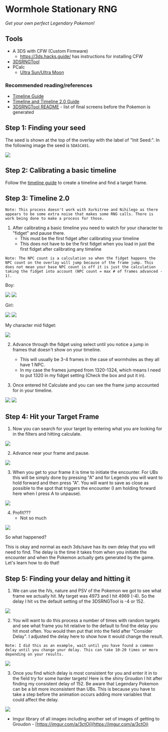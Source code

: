 # Wormhole Stationary RNG

_Get your own perfect Legendary Pokemon!_

## Tools

- A 3DS with CFW (Custom Firmware)
   - https://3ds.hacks.guide/ has instructions for installing CFW
- [3DSRNGTool](https://github.com/wwwwwwzx/3DSRNGTool/releases)
- PCalc
  - [Ultra Sun/Ultra Moon](https://pokemonrng.com/downloads/pcalc/pcalc-usum.zip)

### Recommended reading/references

- [Timeline Guide](https://pokemonrng.com/guides/usum/en/Timeline%20Guide/)
- [Timeline and Timeline 2.0 Guide](https://github.com/wwwwwwzx/3DSRNGTool/wiki/Gen7-Timeline-Calibration-%28PokeCalcNTR-Only%29)
- [3DSRNGTool README](https://github.com/wwwwwwzx/3DSRNGTool/blob/master/README.md) - list of final screens before the Pokemon is generated

## Step 1: Finding your seed

The seed is shown at the top of the overlay with the label of "Init Seed:". In the following image the seed is `5DA5CA91`.

![](https://i.imgur.com/FXtylJx.png)

## Step 2: Calibrating a basic timeline

Follow the [timeline guide](https://pokemonrng.com/guides/usum/en/Timeline%20Guide/) to create a timeline and find a target frame.

## Step 3: Timeline 2.0

```
Note: This process doesn't work with Xurkitree and Nihilego as there appears to be some extra noise that makes some RNG calls. There is work being done to make a process for those.
```

1. After calibrating a basic timeline you need to watch for your character to "fidget" and pause there.
   - This must be the first fidget after calibrating your timeline
   - This does not have to be the first fidget when you load in just the first fidget after calibrating any timeline

```
Note: The NPC count is a calculation so when the fidget happens the NPC count on the overlay will jump because of the frame jump. This does not mean your base NPC count is off it is just the calculation taking the fidget into account (NPC count = max # of frames advanced - 1).
```

Boy:

![](https://camo.githubusercontent.com/6319d400d9f87d6dceda41b36caad2bc2a03d905/68747470733a2f2f692e696d6775722e636f6d2f6d41794a3149372e676966) ![](https://camo.githubusercontent.com/dfd85f146d791e87030b5c402100fb64ea711837/68747470733a2f2f692e696d6775722e636f6d2f62587a704d42702e676966)

Girl:

![](https://camo.githubusercontent.com/783ad84d0ba843a82f8ceae7224f88d12278a35c/68747470733a2f2f692e696d6775722e636f6d2f637735787770432e676966) ![](https://camo.githubusercontent.com/4d46716f6dbda58e43acbb7a4837644e6b99bfd9/68747470733a2f2f692e696d6775722e636f6d2f4e6c78337278452e676966)

My character mid fidget:

![](https://i.imgur.com/lhAMvJk.png)

2. Advance through the fidget using select until you notice a jump in frames that doesn't show on your timeline.

   - This will usually be 3-4 frames in the case of wormholes as they all have 1 NPC.
   - In my case the frames jumped from 1320-1324, which means I need to put 1320 in my fidget setting (Check the box and put it in).

3. Once entered hit Calculate and you can see the frame jump accounted for in your timeline.

![](https://i.imgur.com/VtG9yur.jpg) ![](https://i.imgur.com/09VjphH.jpg)

## Step 4: Hit your Target Frame

1. Now you can search for your target by entering what you are looking for in the filters and hitting calculate.

![](https://i.imgur.com/XMni0tq.jpg)

2. Advance near your frame and pause.

![](https://i.imgur.com/ro0o8yq.png)

3. When you get to your frame it is time to initiate the encounter. For UBs this will be simply done by pressing "A" and for Legends you will want to hold forward and then press "A". You will want to save as close as possible to the spot that triggers the encounter (I am holding forward here when I press A to unpause).

![](https://i.imgur.com/TJBM800.png)

4. Profit???
   - Not so much

![](https://i.imgur.com/z3vbvfe.png)

So what happened?

This is okay and normal as each 3ds/save has its own delay that you will need to find. The delay is the time it takes from when you initiate the encounter and when the Pokemon actually gets generated by the game. Let's learn how to do that!

## Step 5: Finding your delay and hitting it

1. We can use the IVs, nature and PSV of the Pokemon we got to see what frame we actually hit. My target was 4973 and I hit 4969 (-4). So the delay I hit vs the default setting of the 3DSRNGTool is -4 or 152.

![](https://i.imgur.com/3arvrHP.jpg)

2. You will want to do this process a number of times with random targets and see what frame you hit relative to the default to find the delay you hit most often. You would then put that into the field after "Consider Delay". I adjusted the delay here to show how it would change the result.

```
Note: I did this as an example, wait until you have found a common delay until you change your delay. This can take 10-20 times or more depending on your results.
```

![](https://i.imgur.com/THTHPpK.jpg)

3. Once you find which delay is most consistent for you and enter it in to the field try for some harder targets! Here is the shiny Groudon I hit after finding my consistent delay of 152. Be aware that Legendary Pokemon can be a bit more inconsistent than UBs. This is because you have to take a step before the animation occurs adding more variables that could affect the delay.

![](https://i.imgur.com/SnhyISc.png)

- Imgur library of all images including another set of images of getting to Groudon - [https://imgur.com/a/3ctOj](https://imgur.com/a/3ctOj)
